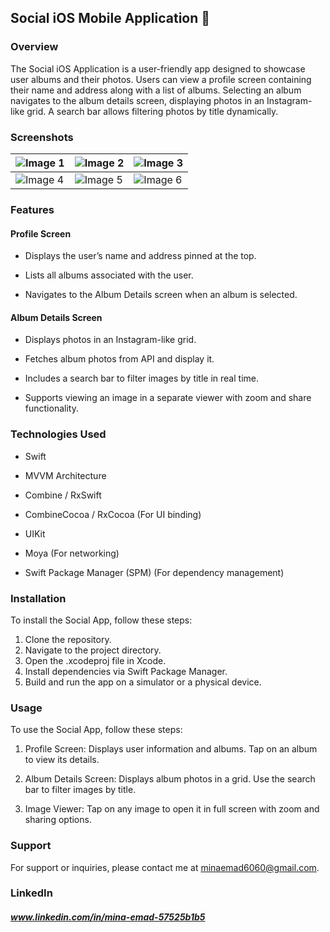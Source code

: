## Social iOS Mobile Application 📱

### Overview
The Social iOS Application is a user-friendly app designed to showcase user albums and their photos. Users can view a profile screen containing their name and address along with a list of albums. Selecting an album navigates to the album details screen, displaying photos in an Instagram-like grid. A search bar allows filtering photos by title dynamically.

### Screenshots

| ![Image 1](https://drive.google.com/uc?id=1qQP4XSp9dCFsgjUyquE7J5nlsuI77guw) | ![Image 2](https://drive.google.com/uc?id=1aTEEu0SfMUeVKkWTmqjzG4mTo5jl5sMi) | ![Image 3](https://drive.google.com/uc?id=1m1erQ2DUMslqT57oX896EvYtNq8_-2zH) |
|------------------------------------------|------------------------------------------|------------------------------------------|
| ![Image 4](https://drive.google.com/uc?id=1Oz9D8IkTPRLoIhUX6whdg9E33F5CXTMj) | ![Image 5](https://drive.google.com/uc?id=1E9ba7zX16QukpvnW2L1ptdgtRnlwGW1b) | ![Image 6](https://drive.google.com/uc?id=1zxzDCcMEtabZnAlyzioz4ZQ4COfvKuQY) |


### Features
#### Profile Screen
- Displays the user’s name and address pinned at the top.

- Lists all albums associated with the user.

- Navigates to the Album Details screen when an album is selected.

#### Album Details Screen

- Displays photos in an Instagram-like grid.

- Fetches album photos from API and display it.

- Includes a search bar to filter images by title in real time.

- Supports viewing an image in a separate viewer with zoom and share functionality.

### Technologies Used
- Swift
  
- MVVM Architecture

- Combine / RxSwift

- CombineCocoa / RxCocoa (For UI binding)

- UIKit

- Moya (For networking)

- Swift Package Manager (SPM) (For dependency management)

### Installation
To install the Social App, follow these steps:

1. Clone the repository.
2. Navigate to the project directory.
3. Open the .xcodeproj file in Xcode.
4. Install dependencies via Swift Package Manager.
5. Build and run the app on a simulator or a physical device.

### Usage
To use the Social App, follow these steps:

1. Profile Screen: Displays user information and albums. Tap on an album to view its details.

2. Album Details Screen: Displays album photos in a grid. Use the search bar to filter images by title.

3. Image Viewer: Tap on any image to open it in full screen with zoom and sharing options.

### Support
For support or inquiries, please contact me at minaemad6060@gmail.com.

### LinkedIn
##### www.linkedin.com/in/mina-emad-57525b1b5
